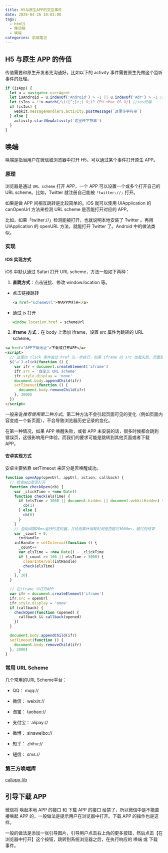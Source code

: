 ```yaml
---
title: H5与原生APP的交互事件
date: 2020-04-26 10:03:00
tags:
  - html5
  - 移动端
  - 唤端
categories: 前端笔记
---
```


## H5 与原生 APP 的传值

传值需要和原生开发者先沟通好，比如以下的 activity 事件需要原生先做这个监听事件的处理。

```javascript
if (isApp) {
  let u = navigator.userAgent
  let isAndroid = u.indexOf('Android') > -1 || u.indexOf('Adr') > -1 //android终端
  let isIos = !!u.match(/\(i[^;]+;( U;)? CPU.+Mac OS X/) //ios终端
  if (isIos) {
    webkit.messageHandlers.activity.postMessage(`这里传字符串`)
  } else {
    activity.startNewActivity(`这里传字符串`)
  }
}
```

<!--more-->

## 唤端

唤端是指当用户在微信或浏览器中打开 H5，可以通过某个事件打开原生 APP。

### 原理

浏览器是通过 `URL scheme` 打开 APP，一个 APP 可以设置一个或多个打开自己的 URL scheme。比如，Twitter 就注册自己能被`「twitter://」`打开。

如果是做 APP 间相互跳转是比较简单的。iOS 就可以使用 UIApplication 的 canOpenUrl 方法来检测 URL scheme 是否能打开对应的 APP。

比如，如果「twitter://」检测能被打开，也就说明本地安装了 Twitter 。再用 UIApplication 的 openURL 方法，就能打开 Twitter 了。Android 中的做法类似。

### 实现

#### IOS 实现方式

iOS 中默认通过 Safari 打开 URL scheme，方法一般如下两种：

1. **直跳方式**：点击链接、修改 window.location 等。

- 点击链接跳转

  ```html
  <a href="schemeUrl">在APP内打开</a>
  ```

- 通过 js 打开

  ```javascript
  window.location.href = schemeUrl
  ```

2. **iframe 方式**：在 body 上添加 iframe，设置 src 属性为跳转的 URL scheme。

```html
<a href="APP下载地址">下载或打开APP</a>
<script>
  // 这里的 click 事件会比 href 先一步执行，如果 iframe 的 src 加载失败，页面就会跳转到 a 标签 href 中的地址
  $('a').click(function () {
    var ifr = document.createElement('iframe')
    ifr.src = '自定义 URL scheme'
    ifr.style.display = 'none'
    document.body.appendChild(ifr)
    setTimeout(function () {
      document.body.removeChild(ifr)
    }, 3000)
  })
</script>
```

一般来说*推荐使用第二种方式*。第二种方法不会引起页面可见的变化（例如页面内容变成一个新页面），不会导致浏览器历史记录的变化。

在第一种情况，如果 APP 唤醒失败，或者 APP 未安装的话，很多时候都会跳到错误页，这很影响用户体验，而我们的要求可能是跳转到其他页面或者下载 APP。

#### 安卓实现方式

安卓主要依靠 setTimeout 来区分是否唤醒成功。

```javascript
function openApp(openUrl, appUrl, action, callback) {
  // 检查app是否打开
  function checkOpen(cb) {
    var _clickTime = +new Date()
    function check(elsTime) {
      if (elsTime > 3000 || document.hidden || document.webkitHidden) {
        cb(1)
      } else {
        cb(0)
      }
    }
    // 启动间隔20ms运行的定时器，并检测累计消耗时间是否超过3000ms，超过则结束
    var _count = 0,
      intHandle
    intHandle = setInterval(function () {
      _count++
      var elsTime = +new Date() - _clickTime
      if (_count >= 100 || elsTime > 3000) {
        clearInterval(intHandle)
        check(elsTime)
      }
    }, 20)
  }

  // 在iframe 中打开APP
  var ifr = document.createElement('iframe')
  ifr.src = openUrl
  ifr.style.display = 'none'
  if (callback) {
    checkOpen(function (opened) {
      callback && callback(opened)
    })
  }

  document.body.appendChild(ifr)
  setTimeout(function () {
    document.body.removeChild(ifr)
  }, 2000)
}
```

### 常用 URL Scheme

几个常用的URL Scheme平台：

- QQ： mqq://

- 微信： weixin://

- 淘宝： taobao://

- 支付宝： alipay://

- 微博： sinaweibo://

- 知乎： zhihu://

- 短信： sms://

### 第三方唤端库

[callapp-lib](https://www.npmjs.com/package/callapp-lib)

## 引导下载 APP

微信将 唤起本地 APP 的接口 和 下载 APP 的接口 给禁了，所以微信中是不能直接唤起 APP 的，一般做法是提示用户在浏览器中打开。下载 APP 的操作也是这样。

一般的做法是添加一张引导图片，引导用户点击右上角的更多按钮，然后点击【在浏览器中打开】这个按钮，跳转到系统浏览器之后，在执行响应的 唤端 或 下载 事件。
